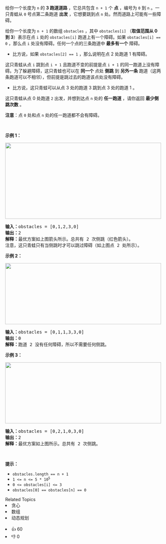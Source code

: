 <p>给你一个长度为&nbsp;<code>n</code>&nbsp;的&nbsp;<strong>3 跑道道路</strong>&nbsp;，它总共包含&nbsp;<code>n + 1</code>&nbsp;个&nbsp;<strong>点</strong>&nbsp;，编号为&nbsp;<code>0</code>&nbsp;到&nbsp;<code>n</code>&nbsp;。一只青蛙从&nbsp;<code>0</code>&nbsp;号点第二条跑道&nbsp;<strong>出发</strong>&nbsp;，它想要跳到点&nbsp;<code>n</code>&nbsp;处。然而道路上可能有一些障碍。</p>

<p>给你一个长度为 <code>n + 1</code>&nbsp;的数组&nbsp;<code>obstacles</code>&nbsp;，其中&nbsp;<code>obstacles[i]</code>&nbsp;（<b>取值范围从 0 到 3</b>）表示在点 <code>i</code>&nbsp;处的&nbsp;<code>obstacles[i]</code>&nbsp;跑道上有一个障碍。如果&nbsp;<code>obstacles[i] == 0</code>&nbsp;，那么点&nbsp;<code>i</code>&nbsp;处没有障碍。任何一个点的三条跑道中&nbsp;<strong>最多有一个</strong>&nbsp;障碍。</p>

<ul> 
 <li>比方说，如果&nbsp;<code>obstacles[2] == 1</code>&nbsp;，那么说明在点 2 处跑道 1 有障碍。</li> 
</ul>

<p>这只青蛙从点 <code>i</code>&nbsp;跳到点 <code>i + 1</code>&nbsp;且跑道不变的前提是点 <code>i + 1</code>&nbsp;的同一跑道上没有障碍。为了躲避障碍，这只青蛙也可以在&nbsp;<strong>同一个</strong>&nbsp;点处&nbsp;<strong>侧跳</strong>&nbsp;到 <strong>另外一条</strong>&nbsp;跑道（这两条跑道可以不相邻），但前提是跳过去的跑道该点处没有障碍。</p>

<ul> 
 <li>比方说，这只青蛙可以从点 3 处的跑道 3 跳到点 3 处的跑道 1 。</li> 
</ul>

<p>这只青蛙从点 0 处跑道 <code>2</code>&nbsp;出发，并想到达点 <code>n</code>&nbsp;处的 <strong>任一跑道</strong> ，请你返回 <strong>最少侧跳次数</strong>&nbsp;。</p>

<p><strong>注意</strong>：点 <code>0</code>&nbsp;处和点 <code>n</code>&nbsp;处的任一跑道都不会有障碍。</p>

<p>&nbsp;</p>

<p><strong>示例 1：</strong></p> 
<img alt="" src="https://assets.leetcode.com/uploads/2021/03/25/ic234-q3-ex1.png" style="width: 500px; height: 244px;" /> 
<pre>
<b>输入：</b>obstacles = [0,1,2,3,0]
<b>输出：</b>2 
<b>解释：</b>最优方案如上图箭头所示。总共有 2 次侧跳（红色箭头）。
注意，这只青蛙只有当侧跳时才可以跳过障碍（如上图点 2 处所示）。
</pre>

<p><strong>示例 2：</strong></p> 
<img alt="" src="https://assets.leetcode.com/uploads/2021/03/25/ic234-q3-ex2.png" style="width: 500px; height: 196px;" /> 
<pre>
<b>输入：</b>obstacles = [0,1,1,3,3,0]
<b>输出：</b>0
<b>解释：</b>跑道 2 没有任何障碍，所以不需要任何侧跳。
</pre>

<p><strong>示例 3：</strong></p> 
<img alt="" src="https://assets.leetcode.com/uploads/2021/03/25/ic234-q3-ex3.png" style="width: 500px; height: 196px;" /> 
<pre>
<b>输入：</b>obstacles = [0,2,1,0,3,0]
<b>输出：</b>2
<b>解释：</b>最优方案如上图所示。总共有 2 次侧跳。
</pre>

<p>&nbsp;</p>

<p><strong>提示：</strong></p>

<ul> 
 <li><code>obstacles.length == n + 1</code></li> 
 <li><code>1 &lt;= n &lt;= 5 * 10<sup>5</sup></code></li> 
 <li><code>0 &lt;= obstacles[i] &lt;= 3</code></li> 
 <li><code>obstacles[0] == obstacles[n] == 0</code></li> 
</ul>

<div><div>Related Topics</div><div><li>贪心</li><li>数组</li><li>动态规划</li></div></div><br><div><li>👍 60</li><li>👎 0</li></div>
